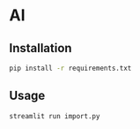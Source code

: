 # AI

## Installation

```bash
pip install -r requirements.txt
```

## Usage

```bash
streamlit run import.py
```
